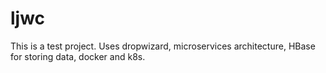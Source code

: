 # ljwc
This is a test project. Uses dropwizard, microservices architecture, HBase for storing data, docker and k8s.
